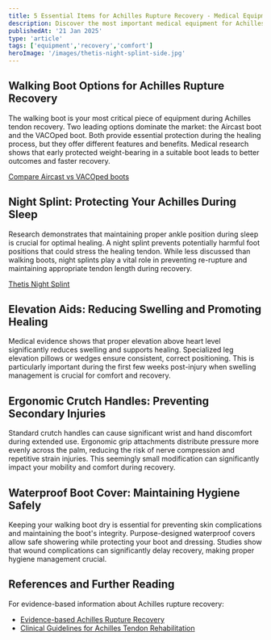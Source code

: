 ```yaml
---
title: 5 Essential Items for Achilles Rupture Recovery - Medical Equipment Guide
description: Discover the most important medical equipment for Achilles tendon rupture recovery. Expert guide to walking boots, night splints, and mobility aids that support healing.
publishedAt: '21 Jan 2025'
type: 'article'
tags: ['equipment','recovery','comfort']
heroImage: '/images/thetis-night-splint-side.jpg'
---
```


## Walking Boot Options for Achilles Rupture Recovery

The walking boot is your most critical piece of equipment during Achilles tendon recovery. Two leading options dominate the market: the Aircast boot and the VACOped boot. Both provide essential protection during the healing process, but they offer different features and benefits. Medical research shows that early protected weight-bearing in a suitable boot leads to better outcomes and faster recovery.

[Compare Aircast vs VACOped boots](/articles/aircast-vs-vacoped-comparison)

## Night Splint: Protecting Your Achilles During Sleep

Research demonstrates that maintaining proper ankle position during sleep is crucial for optimal healing. A night splint prevents potentially harmful foot positions that could stress the healing tendon. While less discussed than walking boots, night splints play a vital role in preventing re-rupture and maintaining appropriate tendon length during recovery.

[Thetis Night Splint](https://thetismedical.com/night-splint)

## Elevation Aids: Reducing Swelling and Promoting Healing

Medical evidence shows that proper elevation above heart level significantly reduces swelling and supports healing. Specialized leg elevation pillows or wedges ensure consistent, correct positioning. This is particularly important during the first few weeks post-injury when swelling management is crucial for comfort and recovery.

## Ergonomic Crutch Handles: Preventing Secondary Injuries

Standard crutch handles can cause significant wrist and hand discomfort during extended use. Ergonomic grip attachments distribute pressure more evenly across the palm, reducing the risk of nerve compression and repetitive strain injuries. This seemingly small modification can significantly impact your mobility and comfort during recovery.

## Waterproof Boot Cover: Maintaining Hygiene Safely

Keeping your walking boot dry is essential for preventing skin complications and maintaining the boot's integrity. Purpose-designed waterproof covers allow safe showering while protecting your boot and dressing. Studies show that wound complications can significantly delay recovery, making proper hygiene management crucial.

## References and Further Reading

For evidence-based information about Achilles rupture recovery:

- [Evidence-based Achilles Rupture Recovery](/articles/evidence-based-achilles-rupture-recovery)
- [Clinical Guidelines for Achilles Tendon Rehabilitation](https://example.com)
